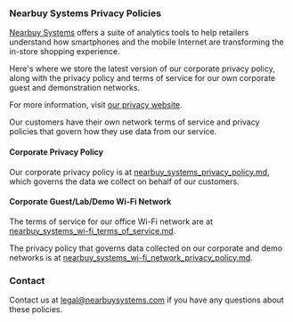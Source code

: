 ### Nearbuy Systems Privacy Policies

[Nearbuy Systems](http://www.nearbuysystems.com) offers a suite of analytics tools to help retailers understand how smartphones and the mobile Internet are transforming the in-store shopping experience. 

Here's where we store the latest version of our corporate privacy policy, along with the privacy policy and terms of service for our own corporate guest and demonstration networks. 

For more information, visit [our privacy website](http://privacy.nearbuysystems.com).

Our customers have their own network terms of service and privacy policies that govern how they use data from our service. 

#### Corporate Privacy Policy

Our corporate privacy policy is at [nearbuy_systems_privacy_policy.md](https://github.com/nearbuy/privacy-policy/blob/master/nearbuy_systems_privacy_policy.md), which governs the data we collect on behalf of our customers. 

#### Corporate Guest/Lab/Demo Wi-Fi Network

The terms of service for our office Wi-Fi network are at [nearbuy_systems_wi-fi_terms_of_service.md](https://github.com/nearbuy/privacy-policy/blob/master/nearbuy_systems_wi-fi_terms_of_service.md). 

The privacy policy that governs data collected on our corporate and demo networks is at [nearbuy_systems_wi-fi_network_privacy_policy.md](https://github.com/nearbuy/privacy-policy/blob/master/nearbuy_systems_wi-fi_network_privacy_policy.md).

### Contact

Contact us at <legal@nearbuysystems.com> if you have any questions about these policies. 